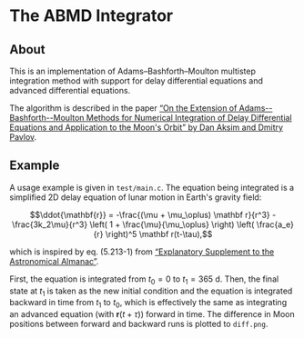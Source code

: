 # The ABMD Integrator

## About

This is an implementation of Adams–Bashforth–Moulton multistep integration
method with support for delay differential equations and advanced differential
equations.

The algorithm is described in the paper
[“On the Extension of Adams--Bashforth--Moulton Methods for Numerical Integration
of Delay Differential Equations and Application to the Moon's Orbit”
by Dan Aksim and Dmitry Pavlov](https://arxiv.org/pdf/1903.02098).


## Example

A usage example is given in `test/main.c`.
The equation being integrated is a simplified 2D delay equation of
lunar motion in Earth's gravity field:
```math
\ddot{\mathbf{r}} = -\frac{(\mu + \mu_\oplus) \mathbf r}{r^3}
                    - \frac{3k_2\mu}{r^3} \left( 1 + \frac{\mu}{\mu_\oplus} \right)
                      \left( \frac{a_e}{r} \right)^5 \mathbf r(t-\tau),
```
which is inspired by eq. (5.213-1) from
[“Explanatory Supplement to the Astronomical Almanac”](
https://books.google.ru/books/about/?id=WBiqdNy_2KIC).

First, the equation is integrated from $`t_0=0`$ to $`t_1=365~\mathrm{d}`$.
Then, the final state at $`t_1`$ is taken as the new initial condition
and the equation is integrated backward in time from $`t_1`$ to $`t_0`$,
which is effectively the same as integrating an advanced equation
(with $`\mathbf r(t+\tau)`$) forward in time.
The difference in Moon positions between forward and backward runs
is plotted to `diff.png`.

